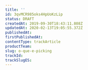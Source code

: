 ```yaml
---
title: ''
id: 3qvMCR985oks4HpUoKzLip
status: DRAFT
createdAt: 2019-09-30T18:43:11.808Z
updatedAt: 2020-02-13T19:05:55.372Z
publishedAt: 
firstPublishedAt: 
contentType: trackArticle
productTeam: 
slug: o-que-e-picking
trackId: 
trackSlugES: 
---
```



